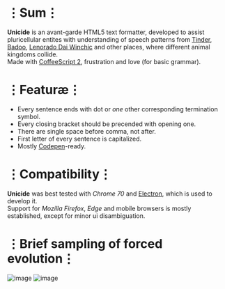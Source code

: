 # ⋮Sum⋮
__Unicide__ is an avant-garde HTML5 text formatter, developed to assist pluricellular entites with understanding of speech patterns from [Tinder](https://tinder.com/), [Badoo](https://badoo.com), [Lenorado Dai Winchic](https://vk.com/dayvinchik) and other places, where different animal kingdoms collide.  
Made with [CoffeeScript 2](http://coffeescript.com/v2/), frustration and love (for basic grammar).

# ⋮Featuræ⋮
* Every sentence ends with dot or _one_ other corresponding termination symbol.
* Every closing bracket should be precended with opening one.
* There are single space before comma, not after.
* First letter of every sentence is capitalized.
* Mostly [Codepen](http://codepen.io)-ready.

# ⋮Compatibility⋮
__Unicide__ was best tested with _Chrome 70_ and [Electron](https://electronjs.org/), which is used to develop it.  
Support for _Mozilla Firefox_, _Edge_ and mobile browsers is mostly established, except for minor ui disambiguation.  

# ⋮Brief sampling of forced evolution⋮
![image](https://user-images.githubusercontent.com/8768470/47216590-24cd3a80-d3ae-11e8-878c-422da8366f1d.png)
![image](https://user-images.githubusercontent.com/8768470/47217128-09632f00-d3b0-11e8-998d-98a67449aee8.png)

